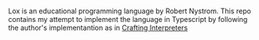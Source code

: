 #

Lox is an educational programming language by Robert Nystrom.
This repo contains my attempt to implement the language in Typescript by following the author's
implementantion as in [Crafting Interpreters](https://craftinginterpreters.com)
